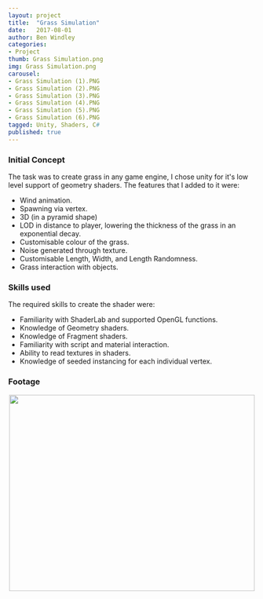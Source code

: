 ```yaml
---
layout: project
title:  "Grass Simulation"
date:   2017-08-01
author: Ben Windley
categories:
- Project
thumb: Grass Simulation.png
img: Grass Simulation.png
carousel:
- Grass Simulation (1).PNG
- Grass Simulation (2).PNG
- Grass Simulation (3).PNG
- Grass Simulation (4).PNG
- Grass Simulation (5).PNG
- Grass Simulation (6).PNG
tagged: Unity, Shaders, C#
published: true
---
```


### Initial Concept

The task was to create grass in any game engine, I chose unity for it's low level support of geometry shaders. The features that I added to it were:
- Wind animation.
- Spawning via vertex.
- 3D (in a pyramid shape)
- LOD in distance to player, lowering the thickness of the grass in an exponential decay.
- Customisable colour of the grass.
- Noise generated through texture.
- Customisable Length, Width, and Length Randomness.
- Grass interaction with objects.

### Skills used

The required skills to create the shader were:

- Familiarity with ShaderLab and supported OpenGL functions.
- Knowledge of Geometry shaders.
- Knowledge of Fragment shaders.
- Familiarity with script and material interaction.
- Ability to read textures in shaders.
- Knowledge of seeded instancing for each individual vertex.

### Footage

<p style="text-align: center">
<img src="https://i.gyazo.com/c2b7c3de21cc17ec9d6676ab4560948c.gif" width="500" height="400" />
</p>